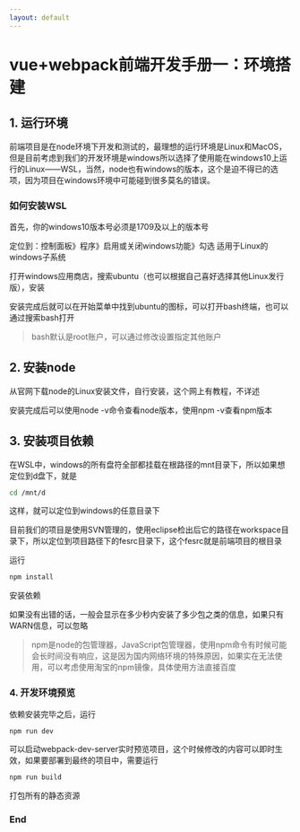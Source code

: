 ```yaml
---
layout: default
---
```

vue+webpack前端开发手册一：环境搭建
====
## 1. 运行环境

前端项目是在node环境下开发和测试的，最理想的运行环境是Linux和MacOS，但是目前考虑到我们的开发环境是windows所以选择了使用能在windows10上运行的Linux——WSL，当然，node也有windows的版本，这个是迫不得已的选项，因为项目在windows环境中可能碰到很多莫名的错误。

### 如何安装WSL

首先，你的windows10版本号必须是1709及以上的版本号

定位到：控制面板》程序》启用或关闭windows功能》勾选 适用于Linux的windows子系统

打开windows应用商店，搜索ubuntu（也可以根据自己喜好选择其他Linux发行版），安装

安装完成后就可以在开始菜单中找到ubuntu的图标，可以打开bash终端，也可以通过搜索bash打开

> bash默认是root账户，可以通过修改设置指定其他账户

## 2. 安装node

从官网下载node的Linux安装文件，自行安装，这个网上有教程，不详述

安装完成后可以使用node -v命令查看node版本，使用npm -v查看npm版本

## 3. 安装项目依赖

在WSL中，windows的所有盘符全部都挂载在根路径的mnt目录下，所以如果想定位到d盘下，就是 
```bash
cd /mnt/d
```
这样，就可以定位到windows的任意目录下

目前我们的项目是使用SVN管理的，使用eclipse检出后它的路径在workspace目录下，所以定位到项目路径下的fesrc目录下，这个fesrc就是前端项目的根目录

运行

```bash
npm install
```
安装依赖

如果没有出错的话，一般会显示在多少秒内安装了多少包之类的信息，如果只有WARN信息，可以忽略

> npm是node的包管理器，JavaScript包管理器，使用npm命令有时候可能会长时间没有响应，这是因为国内网络环境的特殊原因，如果实在无法使用，可以考虑使用淘宝的npm镜像，具体使用方法直接百度

### 4. 开发环境预览

依赖安装完毕之后，运行

```bash
npm run dev
```
可以启动webpack-dev-server实时预览项目，这个时候修改的内容可以即时生效，如果要部署到最终的项目中，需要运行

```bash
npm run build
```
打包所有的静态资源

### End



